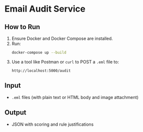 # Email Audit Service

## How to Run

1. Ensure Docker and Docker Compose are installed.
2. Run:
   ```bash
   docker-compose up --build
   ```
3. Use a tool like Postman or `curl` to POST a `.eml` file to:
   ```
   http://localhost:5000/audit
   ```

## Input

- `.eml` files (with plain text or HTML body and image attachment)

## Output

- JSON with scoring and rule justifications
